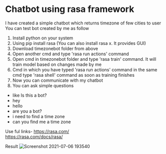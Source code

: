 # Chatbot using rasa framework
I have created a simple chatbot which returns timezone of few cities to user 
You can test bot created by me as follow
1) Install python on your system
2) Using pip install rasa (You can also install rasa x. It provides GUI)
3) Download timezonebot folder from above
4) Open another cmd and type 'rasa run actions' command
5) Open cmd in timezonebot folder and type 'rasa train' command. It will train model based on changes made by me
6) Cmd in which you have typed 'rasa run actions' command in the same cmd type 'rasa shell' command as soon as training finishes
7) Now you can communicate with my chatbot
8) You can ask simple questions 
- like Is this a bot?
 - hey
 - hello
 - are you a bot?
 - i need to find a time zone
 - can you find me a time zone

Use ful links-
https://rasa.com/    
https://rasa.com/docs/rasa/
 
Result
 ![Screenshot 2021-07-06 193540](https://user-images.githubusercontent.com/44463981/124619765-8dc6aa80-de96-11eb-890e-058383643b1b.png)
